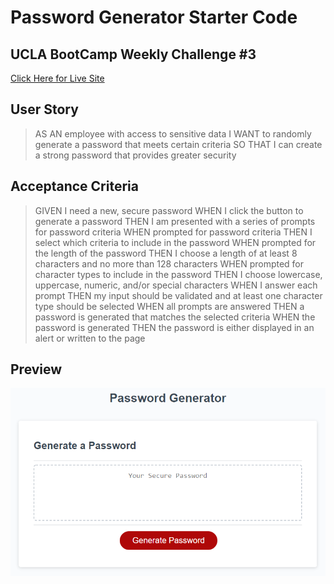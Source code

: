 # Password Generator Starter Code

## UCLA BootCamp Weekly Challenge #3
[Click Here for Live Site](https://teku-guy.github.io/password-gen/)

## User Story

> AS AN employee with access to sensitive data
> I WANT to randomly generate a password that meets certain criteria
> SO THAT I can create a strong password that provides greater security

## Acceptance Criteria

> GIVEN I need a new, secure password
> WHEN I click the button to generate a password
> THEN I am presented with a series of prompts for password criteria
> WHEN prompted for password criteria
> THEN I select which criteria to include in the password
> WHEN prompted for the length of the password
> THEN I choose a length of at least 8 characters and no more than 128 characters
> WHEN prompted for character types to include in the password
> THEN I choose lowercase, uppercase, numeric, and/or special characters
> WHEN I answer each prompt
> THEN my input should be validated and at least one character type should be selected
> WHEN all prompts are answered
> THEN a password is generated that matches the selected criteria
> WHEN the password is generated
> THEN the password is either displayed in an alert or written to the page

## Preview
![Preview Img](./assets/img/prev.png)
